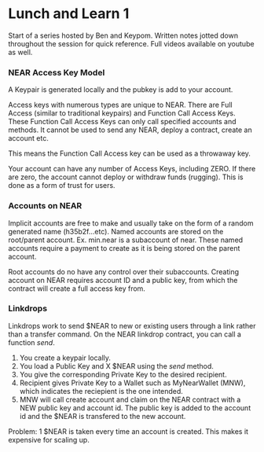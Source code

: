 # Lunch and Learn 1
Start of a series hosted by Ben and Keypom. Written notes jotted down throughout the session for quick reference. Full videos available on youtube as well.  

### NEAR Access Key Model

A Keypair is generated locally and the pubkey is add to your account. 

Access keys with numerous types are unique to NEAR. There are Full Access (similar to traditional keypairs) and Function Call Access Keys.  These Function Call Access Keys can only call specified accounts and methods. It cannot be used to send any NEAR, deploy a contract, create an account etc.  

This means the Function Call Access key can be used as a throwaway key.

Your account can have any number of Access Keys, including ZERO. If there are zero, the account cannot deploy or withdraw funds (rugging). This is done as a form of trust for users.  

  
### Accounts on NEAR

Implicit accounts are free to make and usually take on the form of a random generated name (h35b2f...etc). Named accounts are stored on the root/parent account. Ex. min.near is a subaccount of near. These named accounts require a payment to create as it is being stored on the parent account.  

Root accounts do no have any control over their subaccounts. Creating account on NEAR requires account ID and a public key, from which the contract will create a full access key from.  

### Linkdrops

Linkdrops work to send $NEAR to new or existing users through a link rather than a transfer command. On the NEAR linkdrop contract, you can call a function *send*.  
1) You create a keypair locally.  
2) You load a Public Key and X $NEAR using the *send* method.  
3) You give the corresponding Private Key to the desired recipient.  
4) Recipient gives Private Key to a Wallet such as MyNearWallet (MNW), which indicates the reciepient is the one intended.  
5) MNW will call create account and claim on the NEAR contract with a NEW public key and account id. The public key is added to the account id and the $NEAR is transfered to the new account.  

Problem: 1 $NEAR is taken every time an account is created. This makes it expensive for scaling up.  